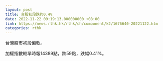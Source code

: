 ```yaml
---
layout: post
title: 台股初段跌約0.4%
date: 2022-11-22 09:19:13.000000000 +08:00
link: https://news.rthk.hk/rthk/ch/component/k2/1676640-20221122.htm
categories: rthk
---
```


台灣股市初段偏軟。

加權指數較早時報14389點，跌59點，跌幅0.41%。
